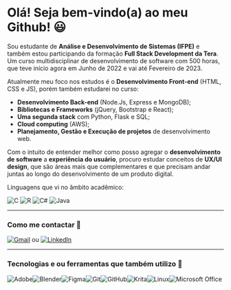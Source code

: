 # Olá! Seja bem-vindo(a) ao meu Github! 😃 

Sou estudante de **Análise e Desenvolvimento de Sistemas (IFPE)** e também estou participando da formação **Full Stack Development da Tera**. Um curso multidisciplinar de desenvolvimento de software com 500 horas, que teve início agora em Junho de 2022 e vai até Fevereiro de 2023.

Atualmente meu foco nos estudos é o **Desenvolvimento Front-end** (HTML, CSS e JS), porém também estudarei no curso: 

- **Desenvolvimento Back-end** (Node.Js, Express e MongoDB);
- **Bibliotecas e Frameworks** (jQuery, Bootstrap e React);
- **Uma segunda stack** com Python, Flask e SQL;
- **Cloud computing** (AWS);
- **Planejamento, Gestão e Execução de projetos** de desenvolvimento web.

Com o intuito de entender melhor como posso agregar o **desenvolvimento de software** a **experiência do usuário**, procuro estudar conceitos de **UX/UI design**, que são áreas mais que complementares e que precisam andar juntas ao longo do desenvolvimento de um produto digital.

Linguagens que vi no âmbito acadêmico:

![C](https://img.shields.io/badge/c-%2300599C.svg?style=for-the-badge&logo=c&logoColor=white)
![R](https://img.shields.io/badge/r-%23276DC3.svg?style=for-the-badge&logo=r&logoColor=white)
![C#](https://img.shields.io/badge/c%23-%23239120.svg?style=for-the-badge&logo=c-sharp&logoColor=white)
![Java](https://img.shields.io/badge/java-%23ED8B00.svg?style=for-the-badge&logo=java&logoColor=white)

----
### Como me contactar 📧  
[![Gmail](https://img.shields.io/badge/Gmail-D14836?style=for-the-badge&logo=gmail&logoColor=white&link=mailto:luizreis.3d@gmail.com)](mailto:luizreis.3d@gmail.com)  ou  [![LinkedIn](https://img.shields.io/badge/linkedin-%230077B5.svg?style=for-the-badge&logo=linkedin&logoColor=white&link=https://https://www.linkedin.com/in/luizreis3d/)](https://www.linkedin.com/in/luizreis3d/)

----
### Tecnologias e ou ferramentas que também utilizo 💾
![Adobe](https://img.shields.io/badge/adobe-%23FF0000.svg?style=for-the-badge&logo=adobe&logoColor=white)![Blender](https://img.shields.io/badge/blender-%23F5792A.svg?style=for-the-badge&logo=blender&logoColor=white)![Figma](https://img.shields.io/badge/figma-%23F24E1E.svg?style=for-the-badge&logo=figma&logoColor=white)![Git](https://img.shields.io/badge/git-%23F05033.svg?style=for-the-badge&logo=git&logoColor=white)![GitHub](https://img.shields.io/badge/github-%23121011.svg?style=for-the-badge&logo=github&logoColor=white)![Krita](https://img.shields.io/badge/Krita-203759?style=for-the-badge&logo=krita&logoColor=EEF37B)![Linux](https://img.shields.io/badge/Linux-FCC624?style=for-the-badge&logo=linux&logoColor=black)![Microsoft Office](https://img.shields.io/badge/Microsoft_Office-D83B01?style=for-the-badge&logo=microsoft-office&logoColor=white)
